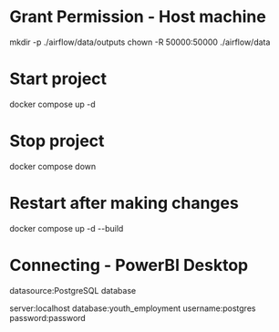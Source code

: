 # Grant Permission - Host machine

mkdir -p ./airflow/data/outputs 
chown -R 50000:50000 ./airflow/data

# Start project
docker compose up -d

# Stop project
docker compose down

# Restart after making changes
docker compose up -d --build

# Connecting - PowerBI Desktop

datasource:PostgreSQL database

server:localhost
database:youth_employment
username:postgres
password:password
